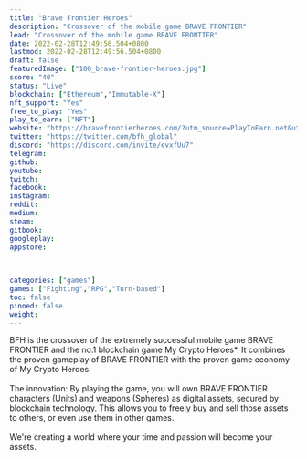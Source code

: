 ```yaml
---
title: "Brave Frontier Heroes"
description: "Crossover of the mobile game BRAVE FRONTIER"
lead: "Crossover of the mobile game BRAVE FRONTIER"
date: 2022-02-28T12:49:56.504+0800
lastmod: 2022-02-28T12:49:56.504+0800
draft: false
featuredImage: ["100_brave-frontier-heroes.jpg"]
score: "40"
status: "Live"
blockchain: ["Ethereum","Immutable-X"]
nft_support: "Yes"
free_to_play: "Yes"
play_to_earn: ["NFT"]
website: "https://bravefrontierheroes.com/?utm_source=PlayToEarn.net&utm_medium=organic&utm_campaign=gamepage"
twitter: "https://twitter.com/bfh_global"
discord: "https://discord.com/invite/evxfUu7"
telegram: 
github: 
youtube: 
twitch: 
facebook: 
instagram: 
reddit: 
medium: 
steam: 
gitbook: 
googleplay: 
appstore: 

  
    
categories: ["games"]
games: ["Fighting","RPG","Turn-based"]
toc: false
pinned: false
weight: 
---
```

BFH is the crossover of the extremely successful mobile game BRAVE FRONTIER and the no.1 blockchain game My Crypto Heroes*. It combines the proven gameplay of BRAVE FRONTIER with the proven game economy of My Crypto Heroes.<br> <br> The innovation: By playing the game, you will own BRAVE FRONTIER characters (Units) and weapons (Spheres) as digital assets, secured by blockchain technology. This allows you to freely buy and sell those assets to others, or even use them in other games.<br> <br> We're creating a world where your time and passion will become your assets.